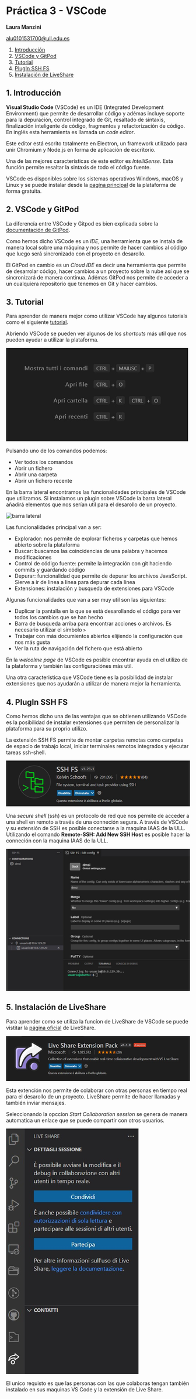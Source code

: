 # Práctica 3 - VSCode

**Laura Manzini**

alu0101531700@ull.edu.es 

1. [Introducción](#intro)
2. [VSCode y GitPod](#vscgitpod)
3. [Tutorial](#tutorial)
4. [PlugIn SSH FS](#plugin)
5. [Instalación de LiveShare](#liveshare)

<a name = "intro"><a> 
## 1. Introducción

**Visual Studio Code** (VSCode) es un IDE (Integrated Development Environment) que permite de desarrollar código y adémas incluye soporte para la depuración, control integrado de Git, resaltado de sintaxis, finalización inteligente de código, fragmentos y refactorización de código. En inglés esta herramienta es llamada un *code editor*.

Este editor está escrito totalmente en Electron, un framework utilizado para unir Chromium y Node.js en forma de aplicación de escritorio.

Una de las mejores características de este editor es *IntelliSense*. Esta función permite resaltar la sintaxis de todo el código fuente.

VSCode es disponibles sobre los sistemas operativos Windows, macOS y Linux y se puede instalar desde la [pagína principal](https://code.visualstudio.com/download) de la plataforma de forma gratuita.

<a name = "vscgitpod"><a> 
## 2. VSCode y GitPod

La diferencía entre VSCode y Gitpod es bien explicada sobre la [documentación de GitPod](https://www.gitpod.io/blog/visual-studio-online-vs-gitpod).

Como hemos dicho VSCode es un *IDE*, una herramienta que se instala de manera local sobre una máquina y nos permite de hacer cambios al código que luego será sincronizado con el proyecto en desarollo.

El GitPod en cambio es un *Cloud IDE* es decir una herramienta que permite de desarrolar código, hacer cambios a un proyecto sobre la nube así que se sincronizará de manera continua. Adémas GitPod nos permite de acceder a un cualquiera repositorio que tenemos en Git y hacer cambios. 

<a name = "tutorial"><a> 
## 3. Tutorial

Para aprender de manera mejor como utilizar VSCode hay algunos tutorials como el siguiente [tutorial](https://code.visualstudio.com/docs/introvideos/basics).

Abriendo VSCode se pueden ver algunos de los *shortcuts* más util que nos pueden ayudar a utilizar la plataforma.

![vscode start](/Imagenes/vsc_start.jpg)

Pulsando uno de los comandos podemos:

* Ver todos los comandos
* Abrir un fichero
* Abrir una carpeta
* Abrir un fichero recente

En la barra lateral encontramos las funcionalidades principales de VSCode que utilizamos. Si instalamos un plugin sobre VSCode la barra lateral añadirá elementos que nos serían util para el desarollo de un proyecto.

![barra lateral](/Imagenes/Imag2_barra_lateral.jpg)

Las funcionalidades princípal van a ser:

* Explorador: nos permite de explorar ficheros y carpetas que hemos abierto sobre la plataforma 
* Buscar: buscamos las coincidencias de una palabra y hacemos modificaciones
* Control de código fuente: permite la integración con git haciendo commits y guardando código  
* Depurar: funcionalidad que permite de depurar los archivos JavaScript. Sierve a ir de linea a linea para depurar cada linea
* Extensiones: instalación y busqueda de extensiones para VSCode

Algunas funcionalidades que van a ser muy util son las siguientes:

* Duplicar la pantalla en la que se está desarollando el código para ver todos los cambios que se han hecho
* Barra de busqueda arriba para encontrar acciones o archivos. Es necesario utilizar el simbolo `>` 
* Trabajar con más documientos abiertos elijiendo la configuración que nos más gusta
* Ver la ruta de navigación del fichero que está abierto

En la *welcolme page* de VSCode es posible encontrar ayuda en el utilizo de la plataforma y también las configuraciónes más util.

Una otra caracteristica que VSCode tiene es la posibilidad de instalar extensiones que nos ayudarán a utilizar de manera mejor la herramienta.

<a name = "plugin"><a> 
## 4. PlugIn SSH FS

Como hemos dicho una de las ventajas que se obtienen utilizando VSCode es la posibilidad de instalar extensiones que permiten de personalizar la plataforma para su proprio utilizo. 

La extensión SSH FS permite de montar carpetas remotas como carpetas de espacio de trabajo local, iniciar terminales remotos integrados y ejecutar tareas ssh-shell.

![Install plugin](/Imagenes/Img1_sshfs.jpg)

Una *secure shell* (ssh) es un protocolo de red que nos permite de acceder a una shell en remoto a través de una conneción segura. A través de VSCode y su extensión de SSH es posible conectarse a la maquina IAAS de la ULL. Utilizando el comando **Remote-SSH: Add New SSH Host** es posible hacer la conneción con la maquina IAAS de la ULL.

![ssh config](/Imagenes/ssh_config.jpg)

<a name = "liveshare"><a> 
## 5. Instalación de LiveShare

Para aprender como se utiliza la funcíon de LiveShare de VSCode se puede vistitar la [página oficial](https://code.visualstudio.com/learn/collaboration/live-share) de LiveShare.

![live share install](/Imagenes/liveshare.jpg)

Esta extención nos permite de colaborar con otras personas en tiempo real para el desarollo de un proyecto. LiveShare permite de hacer llamadas y también inviar mensajes.

Seleccionando la opccíon *Start Collaboration session* se genera de manera automatica un enlace que se puede compartir con otros usuarios.

![live share compartir](/Imagenes/liveshare_compartir.jpg)

El unico requisto es que las personas con las que colaboras tengan también instalado en sus maquinas VS Code y la extensión de Live Share.
